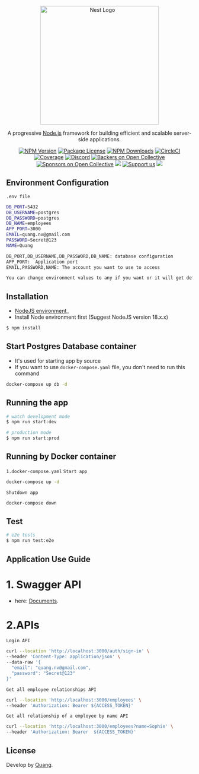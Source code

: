 <p align="center">
  <a href="http://nestjs.com/" target="blank"><img src="https://nestjs.com/img/logo_text.svg" width="320" alt="Nest Logo" /></a>
</p>

[circleci-image]: https://img.shields.io/circleci/build/github/nestjs/nest/master?token=abc123def456
[circleci-url]: https://circleci.com/gh/nestjs/nest

  <p align="center">A progressive <a href="http://nodejs.org" target="_blank">Node.js</a> framework for building efficient and scalable server-side applications.</p>
    <p align="center">
<a href="https://www.npmjs.com/~nestjscore" target="_blank"><img src="https://img.shields.io/npm/v/@nestjs/core.svg" alt="NPM Version" /></a>
<a href="https://www.npmjs.com/~nestjscore" target="_blank"><img src="https://img.shields.io/npm/l/@nestjs/core.svg" alt="Package License" /></a>
<a href="https://www.npmjs.com/~nestjscore" target="_blank"><img src="https://img.shields.io/npm/dm/@nestjs/common.svg" alt="NPM Downloads" /></a>
<a href="https://circleci.com/gh/nestjs/nest" target="_blank"><img src="https://img.shields.io/circleci/build/github/nestjs/nest/master" alt="CircleCI" /></a>
<a href="https://coveralls.io/github/nestjs/nest?branch=master" target="_blank"><img src="https://coveralls.io/repos/github/nestjs/nest/badge.svg?branch=master#9" alt="Coverage" /></a>
<a href="https://discord.gg/G7Qnnhy" target="_blank"><img src="https://img.shields.io/badge/discord-online-brightgreen.svg" alt="Discord"/></a>
<a href="https://opencollective.com/nest#backer" target="_blank"><img src="https://opencollective.com/nest/backers/badge.svg" alt="Backers on Open Collective" /></a>
<a href="https://opencollective.com/nest#sponsor" target="_blank"><img src="https://opencollective.com/nest/sponsors/badge.svg" alt="Sponsors on Open Collective" /></a>
  <a href="https://paypal.me/kamilmysliwiec" target="_blank"><img src="https://img.shields.io/badge/Donate-PayPal-ff3f59.svg"/></a>
    <a href="https://opencollective.com/nest#sponsor"  target="_blank"><img src="https://img.shields.io/badge/Support%20us-Open%20Collective-41B883.svg" alt="Support us"></a>
  <a href="https://twitter.com/nestframework" target="_blank"><img src="https://img.shields.io/twitter/follow/nestframework.svg?style=social&label=Follow"></a>
</p>
  <!--[![Backers on Open Collective](https://opencollective.com/nest/backers/badge.svg)](https://opencollective.com/nest#backer)
  [![Sponsors on Open Collective](https://opencollective.com/nest/sponsors/badge.svg)](https://opencollective.com/nest#sponsor)-->

## Environment Configuration
 `.env file`
```bash
DB_PORT=5432
DB_USERNAME=postgres
DB_PASSWORD=postgres
DB_NAME=employees
APP_PORT=3000
EMAIL=quang.nv@gmail.com
PASSWORD=Secret@123
NAME=Quang
```
```bash
DB_PORT,DB_USERNAME,DB_PASSWORD,DB_NAME: database configuration
APP_PORT:  Application port
EMAIL,PASSWORD,NAME: The account you want to use to access

You can change environment values to any if you want or it will get default values like example file
```

## Installation

- [NodeJS environment](https://nodejs.org/en)_
- Install Node environment first  (Suggest NodeJS version 18.x.x)

```bash
$ npm install
```

## Start Postgres Database container 
- It's used for starting app by source
- If you want to use `docker-compose.yaml` file, you don't need to run this command

```bash
docker-compose up db -d 
```

## Running the app

```bash
# watch development mode
$ npm run start:dev

# production mode
$ npm run start:prod
```

## Running by Docker container
`1.docker-compose.yaml`
`Start app`
```bash
docker-compose up -d
```
`Shutdown app`
```bash
docker-compose down
```

## Test

```bash
# e2e tests
$ npm run test:e2e
```

## Application Use Guide

# 1. Swagger API
 - here: [Documents](http://localhost:3001/documents/).
# 2.APIs

`Login API`
```bash
curl --location 'http://localhost:3000/auth/sign-in' \
--header 'Content-Type: application/json' \
--data-raw '{
  "email": "quang.nv@gmail.com",
  "password": "Secret@123"
}'
```

`Get all employee relationships API`
```bash
curl --location 'http://localhost:3000/employees' \
--header 'Authorization: Bearer ${ACCESS_TOKEN}'
```

`Get all relationship of a employee by name API`
```bash
curl --location 'http://localhost:3000/employees?name=Sophie' \
--header 'Authorization: Bearer  ${ACCESS_TOKEN}'
```

## License
Develop by [Quang](https://github.com/nnguyenquangg).
